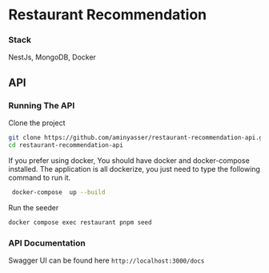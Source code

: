# Restaurant Recommendation
### Stack
NestJs, MongoDB, Docker

## API

### Running The API 

Clone the project

```bash
git clone https://github.com/aminyasser/restaurant-recommendation-api.git
cd restaurant-recommendation-api
```
If you prefer using docker, You should have docker and docker-compose installed.
The application is all dockerize, you just need to type the following command to run it.

```bash
 docker-compose  up --build 
```

Run the seeder
```bash
docker compose exec restaurant pnpm seed
```

### API Documentation

Swagger UI can be found here `http://localhost:3000/docs`
